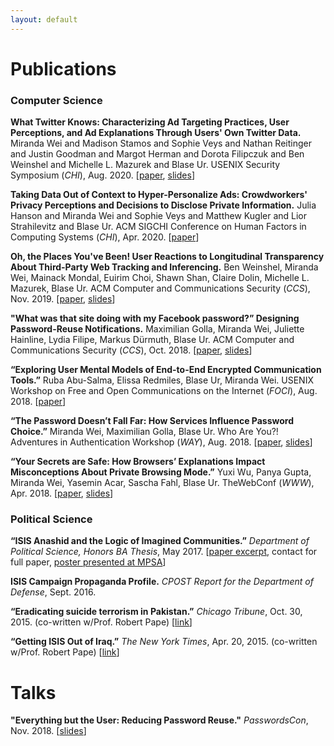 ```yaml
---
layout: default
---
```



# Publications

### Computer Science

**What Twitter Knows: Characterizing Ad Targeting Practices, User Perceptions, and Ad Explanations Through Users' Own Twitter Data.** Miranda Wei and Madison Stamos and Sophie Veys and Nathan Reitinger and Justin Goodman and Margot Herman and Dorota Filipczuk and Ben Weinshel and Michelle L. Mazurek and Blase Ur. USENIX Security Symposium (_CHI_), Aug. 2020. [[paper](/assets/usenix20.pdf), [slides](/assets/usenix20-slides.pdf)]

**Taking Data Out of Context to Hyper-Personalize Ads: Crowdworkers' Privacy Perceptions and Decisions to Disclose Private Information.** Julia Hanson and Miranda Wei and Sophie Veys and Matthew Kugler and Lior Strahilevitz and Blase Ur. ACM SIGCHI Conference on Human Factors in Computing Systems (_CHI_), Apr. 2020. [[paper](/assets/chi20.pdf)]

**Oh, the Places You've Been! User Reactions to Longitudinal Transparency About Third-Party Web Tracking and Inferencing.** Ben Weinshel, Miranda Wei, Mainack Mondal, Euirim Choi, Shawn Shan, Claire Dolin, Michelle L. Mazurek, Blase Ur. ACM Computer and Communications Security (_CCS_), Nov. 2019. [[paper](/assets/ccs19.pdf), [slides](/assets/ccs19-slides.pdf)]

**"What was that site doing with my Facebook password?” Designing Password-Reuse Notifications.** Maximilian Golla, Miranda Wei, Juliette Hainline, Lydia Filipe, Markus Dürmuth, Blase Ur. ACM Computer and Communications Security (_CCS_), Oct. 2018. [[paper](/assets/ccs18.pdf), [slides](/assets/ccs18-slides.pdf)]

**“Exploring User Mental Models of End-to-End Encrypted Communication Tools.”** Ruba Abu-Salma, Elissa Redmiles, Blase Ur, Miranda Wei. USENIX Workshop on Free and Open Communications on the Internet (_FOCI_), Aug. 2018. [[paper](https://www.usenix.org/system/files/conference/foci18/foci18-paper-abu-salma.pdf)]

**“The Password Doesn’t Fall Far: How Services Influence Password Choice.”** Miranda Wei, Maximilian Golla, Blase Ur. Who Are You?! Adventures in Authentication Workshop (_WAY_), Aug. 2018. [[paper](/assets/way18.pdf), [slides](/assets/way18-slides.pdf)]

**“Your Secrets are Safe: How Browsers’ Explanations Impact Misconceptions About Private Browsing Mode.”** Yuxi Wu, Panya Gupta, Miranda Wei, Yasemin Acar, Sascha Fahl, Blase Ur. TheWebConf (_WWW_), Apr. 2018. [[paper](/assets/www18.pdf), [slides](/assets/www18-slides.pdf)]

### Political Science

**“ISIS Anashid and the Logic of Imagined Communities.”** _Department of Political Science, Honors BA Thesis_, May 2017. [[paper excerpt](/assets/thesis-excerpt.pdf), contact for full paper, [poster presented at MPSA](/assets/MPSA-poster.pdf)]

**ISIS Campaign Propaganda Profile.** _CPOST Report for the Department of Defense_, Sept. 2016.

**“Eradicating suicide terrorism in Pakistan.”** _Chicago Tribune_, Oct. 30, 2015. (co-written w/Prof. Robert Pape) [[link](http://www.chicagotribune.com/news/opinion/commentary/ct-terrorism-pakistan-suicide-muharram-shiite-sunni-perspec-1101-jm-20151030-story.html)]

**“Getting ISIS Out of Iraq.”** _The New York Times_, Apr. 20, 2015. (co-written w/Prof. Robert Pape) [[link](https://www.nytimes.com/2015/04/21/opinion/getting-isis-out-of-iraq.html)]

# Talks

**"Everything but the User: Reducing Password Reuse."** _PasswordsCon_, Nov. 2018. [[slides](/assets/passwords18-slides.pdf)]